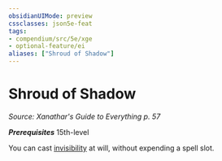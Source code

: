 ```yaml
---
obsidianUIMode: preview
cssclasses: json5e-feat
tags:
- compendium/src/5e/xge
- optional-feature/ei
aliases: ["Shroud of Shadow"]
---
```

# Shroud of Shadow
*Source: Xanathar's Guide to Everything p. 57*  

***Prerequisites*** 15th-level

You can cast [invisibility](compendium/spells/invisibility.md) at will, without expending a spell slot.
